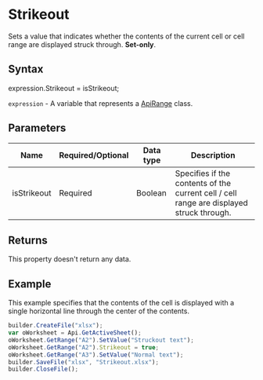 # Strikeout

Sets a value that indicates whether the contents of the current cell or cell range are displayed struck through.  **Set-only**.

## Syntax

expression.Strikeout = isStrikeout;

`expression` - A variable that represents a [ApiRange](../ApiRange.md) class.

## Parameters

| **Name** | **Required/Optional** | **Data type** | **Description** |
| ------------- | ------------- | ------------- | ------------- |
| isStrikeout | Required | Boolean | Specifies if the contents of the current cell / cell range are displayed struck through. |

## Returns

This property doesn't return any data.

## Example

This example specifies that the contents of the cell is displayed with a single horizontal line through the center of the contents.

```javascript
builder.CreateFile("xlsx");
var oWorksheet = Api.GetActiveSheet();
oWorksheet.GetRange("A2").SetValue("Struckout text");
oWorksheet.GetRange("A2").Strikeout = true;
oWorksheet.GetRange("A3").SetValue("Normal text");
builder.SaveFile("xlsx", "Strikeout.xlsx");
builder.CloseFile();
```